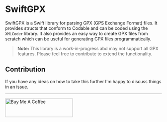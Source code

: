 # SwiftGPX

SwiftGPX is a Swift library for parsing GPX (GPS Exchange Format) files. It provides structs that conform to Codable
and can be coded using the `XMLCoder` library. It also provides an easy way to create GPX files from scratch which can
be useful for generating GPX files programmatically.

> **Note:** This library is a work-in-progress abd may not support all GPX features. Please feel free to contribute to 
> extend the functionality.

## Contribution

If you have any ideas on how to take this further I'm happy to discuss things in an issue.

-----

<a href="https://www.buymeacoffee.com/lukeeep" target="_blank"><img src="https://cdn.buymeacoffee.com/buttons/v2/default-yellow.png" alt="Buy Me A Coffee" style="height: 60px !important;width: 217px !important;" ></a>

